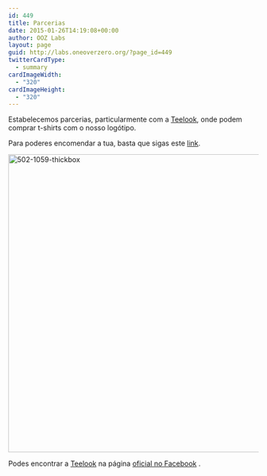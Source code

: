 ```yaml
---
id: 449
title: Parcerias
date: 2015-01-26T14:19:08+00:00
author: OOZ Labs
layout: page
guid: http://labs.oneoverzero.org/?page_id=449
twitterCardType:
  - summary
cardImageWidth:
  - "320"
cardImageHeight:
  - "320"
---
```

Estabelecemos parcerias, particularmente com a <a title="Teelook" href="http://teelook.pt" target="_blank">Teelook</a>, onde podem comprar t-shirts com o nosso logótipo.

Para poderes encomendar a tua, basta que sigas este <a title="T-shirt OOZ Labs" href="http://teelook.pt/product.php?id_product=502" target="_blank">link</a>.
  
[<img class="aligncenter size-full wp-image-458" src="http://labs.oneoverzero.org/wp-content/uploads/2015/01/502-1059-thickbox.jpg" alt="502-1059-thickbox" width="600" height="600" srcset="http://labs.oneoverzero.org/wp-content/uploads/2015/01/502-1059-thickbox.jpg 600w, http://labs.oneoverzero.org/wp-content/uploads/2015/01/502-1059-thickbox-150x150.jpg 150w, http://labs.oneoverzero.org/wp-content/uploads/2015/01/502-1059-thickbox-300x300.jpg 300w" sizes="(max-width: 600px) 100vw, 600px" />](http://labs.oneoverzero.org/wp-content/uploads/2015/01/502-1059-thickbox.jpg)

Podes encontrar a <a title="Teelook" href="http://teelook.pt" target="_blank">Teelook</a> na página [oficial no Facebook](http://www.facebook.com/teelook) .